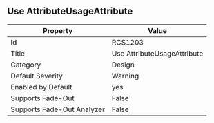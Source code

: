 ## Use AttributeUsageAttribute

Property | Value
--- | --- 
Id | RCS1203
Title | Use AttributeUsageAttribute
Category | Design
Default Severity | Warning
Enabled by Default | yes
Supports Fade-Out | False
Supports Fade-Out Analyzer | False
